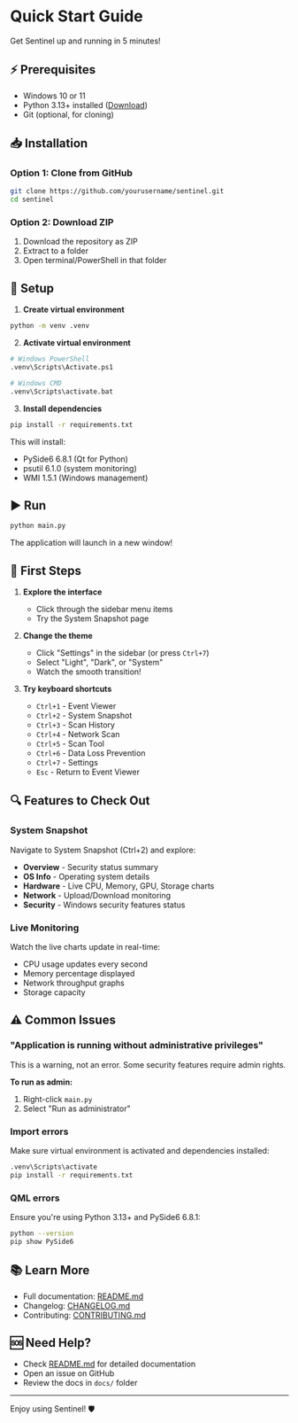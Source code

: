 # Quick Start Guide

Get Sentinel up and running in 5 minutes!

## ⚡ Prerequisites

- Windows 10 or 11
- Python 3.13+ installed ([Download](https://www.python.org/downloads/))
- Git (optional, for cloning)

## 📥 Installation

### Option 1: Clone from GitHub
```bash
git clone https://github.com/yourusername/sentinel.git
cd sentinel
```

### Option 2: Download ZIP
1. Download the repository as ZIP
2. Extract to a folder
3. Open terminal/PowerShell in that folder

## 🔧 Setup

1. **Create virtual environment**
```bash
python -m venv .venv
```

2. **Activate virtual environment**
```bash
# Windows PowerShell
.venv\Scripts\Activate.ps1

# Windows CMD
.venv\Scripts\activate.bat
```

3. **Install dependencies**
```bash
pip install -r requirements.txt
```

This will install:
- PySide6 6.8.1 (Qt for Python)
- psutil 6.1.0 (system monitoring)
- WMI 1.5.1 (Windows management)

## ▶️ Run

```bash
python main.py
```

The application will launch in a new window!

## 🎨 First Steps

1. **Explore the interface**
   - Click through the sidebar menu items
   - Try the System Snapshot page

2. **Change the theme**
   - Click "Settings" in the sidebar (or press `Ctrl+7`)
   - Select "Light", "Dark", or "System"
   - Watch the smooth transition!

3. **Try keyboard shortcuts**
   - `Ctrl+1` - Event Viewer
   - `Ctrl+2` - System Snapshot
   - `Ctrl+3` - Scan History
   - `Ctrl+4` - Network Scan
   - `Ctrl+5` - Scan Tool
   - `Ctrl+6` - Data Loss Prevention
   - `Ctrl+7` - Settings
   - `Esc` - Return to Event Viewer

## 🔍 Features to Check Out

### System Snapshot
Navigate to System Snapshot (Ctrl+2) and explore:
- **Overview** - Security status summary
- **OS Info** - Operating system details
- **Hardware** - Live CPU, Memory, GPU, Storage charts
- **Network** - Upload/Download monitoring
- **Security** - Windows security features status

### Live Monitoring
Watch the live charts update in real-time:
- CPU usage updates every second
- Memory percentage displayed
- Network throughput graphs
- Storage capacity

## ⚠️ Common Issues

### "Application is running without administrative privileges"
This is a warning, not an error. Some security features require admin rights.

**To run as admin:**
1. Right-click `main.py`
2. Select "Run as administrator"

### Import errors
Make sure virtual environment is activated and dependencies installed:
```bash
.venv\Scripts\activate
pip install -r requirements.txt
```

### QML errors
Ensure you're using Python 3.13+ and PySide6 6.8.1:
```bash
python --version
pip show PySide6
```

## 📚 Learn More

- Full documentation: [README.md](README.md)
- Changelog: [CHANGELOG.md](CHANGELOG.md)
- Contributing: [CONTRIBUTING.md](CONTRIBUTING.md)

## 🆘 Need Help?

- Check [README.md](README.md) for detailed documentation
- Open an issue on GitHub
- Review the docs in `docs/` folder

---

Enjoy using Sentinel! 🛡️
